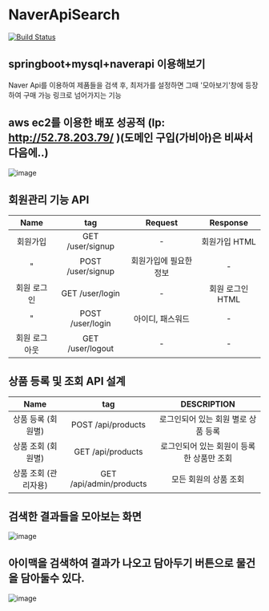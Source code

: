 # NaverApiSearch
[![Build Status](https://travis-ci.com/Gyuchool/NaverApiSearch.svg?branch=main)](https://travis-ci.com/Gyuchool/NaverApiSearch)

## springboot+mysql+naverapi 이용해보기
Naver Api를 이용하여 제품들을 검색 후, 최저가를 설정하면 그때 '모아보기'창에 등장하여 구매 가능 링크로 넘어가지는 기능

## aws ec2를 이용한 배포 성공적 (Ip: http://52.78.203.79/ )(도메인 구입(가비아)은 비싸서 다음에..)
![image](https://user-images.githubusercontent.com/60054318/126054268-cf43c2a7-d84f-4910-935a-ce5ed0b73e96.png)

## 회원관리 기능 API
|      Name      | tag |Request| Response|
| :-----------: | :----: | :---------------: |:---------------: |
| 회원가입 |  GET /user/signup  | - | 회원가입 HTML |
| " | POST /user/signup | 회원가입에 필요한 정보 | - |
| 회원 로그인 | GET /user/login | - | 회원 로그인 HTML|
| " | POST /user/login | 아이디, 패스워드 | - |
| 회원 로그아웃 | GET /user/logout | - | - |

## 상품 등록 및 조회 API 설계
|      Name      | tag | DESCRIPTION |
| :-----------: | :----: | :---------------: |
| 상품 등록 (회원별) |  POST /api/products  |  로그인되어 있는 회원 별로 상품 등록 | 
| 상품 조회 (회원별) | GET /api/products | 로그인되어 있는 회원이 등록한 상품만 조회|
| 상품 조회 (관리자용) | GET /api/admin/products | 모든 회원의 상품 조회 |


## 검색한 결과들을 모아보는 화면
![image](https://user-images.githubusercontent.com/60054318/126171635-36d89476-7bd7-4c8f-b781-ecc3cf6e8423.png)

## 아이맥을 검색하여 결과가 나오고 담아두기 버튼으로 물건을 담아둘수 있다.
![image](https://user-images.githubusercontent.com/60054318/126171987-66aeb3a0-d7e4-4263-af2d-82dc1c919894.png)


